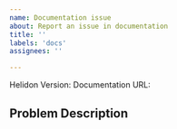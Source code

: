 ```yaml
---
name: Documentation issue
about: Report an issue in documentation
title: ''
labels: 'docs'
assignees: ''

---
```


Helidon Version:
Documentation URL:

## Problem Description


